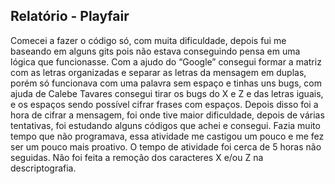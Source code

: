## Relatório - Playfair

Comecei a fazer o código só, com muita dificuldade, depois fui me baseando em alguns gits pois não estava conseguindo pensa em uma lógica que funcionasse. Com a ajudo do “Google” consegui formar a matriz com as letras organizadas e separar as letras da mensagem em duplas, porém só funcionava com uma palavra sem espaço e tinhas uns bugs, com ajuda de Calebe Tavares consegui tirar os bugs do X e Z e das letras iguais, e os espaços sendo possível cifrar frases com espaços. Depois disso foi a hora de cifrar a mensagem, foi onde tive maior dificuldade, depois de várias tentativas, foi estudando alguns códigos que achei e consegui. Fazia muito tempo que não programava, essa atividade me castigou um pouco e me fez ser um pouco mais proativo. O tempo de atividade foi cerca de 5 horas não seguidas. Não foi feita a remoção dos caracteres X e/ou Z na descriptografia.
